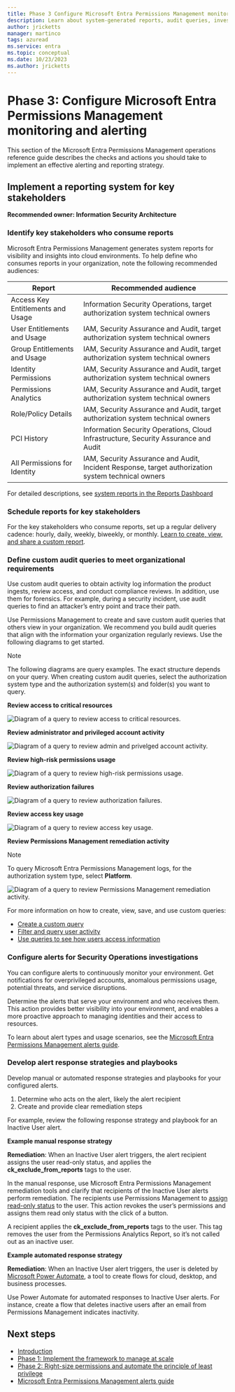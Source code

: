 ```yaml
---
title: Phase 3 Configure Microsoft Entra Permissions Management monitoring and alerting
description: Learn about system-generated reports, audit queries, investigation alerts, also response strategies and playbooks
author: jricketts
manager: martinco
tags: azuread
ms.service: entra
ms.topic: conceptual
ms.date: 10/23/2023
ms.author: jricketts
---
```


# Phase 3: Configure Microsoft Entra Permissions Management monitoring and alerting

This section of the Microsoft Entra Permissions Management operations reference guide describes the checks and actions you should take to implement an effective alerting and reporting strategy.

## Implement a reporting system for key stakeholders

**Recommended owner: Information Security Architecture**

### Identify key stakeholders who consume reports

Microsoft Entra Permissions Management generates system reports for visibility and insights into cloud environments. To help define who consumes reports in your organization, note the following recommended audiences:

|Report|Recommended audience|
|---|---|
|Access Key Entitlements and Usage|Information Security Operations, target authorization system technical owners|
|User Entitlements and Usage|IAM, Security Assurance and Audit, target authorization system technical owners|
|Group Entitlements and Usage|IAM, Security Assurance and Audit, target authorization system technical owners|
|Identity Permissions|IAM, Security Assurance and Audit, target authorization system technical owners|
|Permissions Analytics|IAM, Security Assurance and Audit, target authorization system technical owners|
|Role/Policy Details|IAM, Security Assurance and Audit, target authorization system technical owners|
|PCI History|Information Security Operations, Cloud Infrastructure, Security Assurance and Audit|
|All Permissions for Identity|IAM, Security Assurance and Audit, Incident Response, target authorization system technical owners|

For detailed descriptions, see [system reports in the Reports Dashboard](~/permissions-management/product-reports.md)

### Schedule reports for key stakeholders

For the key stakeholders who consume reports, set up a regular delivery cadence: hourly, daily, weekly, biweekly, or monthly. [Learn to create, view, and share a custom report](~/permissions-management/report-create-custom-report.md).

### Define custom audit queries to meet organizational requirements

Use custom audit queries to obtain activity log information the product ingests, review access, and conduct compliance reviews. In addition, use them for forensics. For example, during a security incident, use audit queries to find an attacker’s entry point and trace their path. 

Use Permissions Management to create and save custom audit queries that others view in your organization. We recommend you build audit queries that align with the information your organization regularly reviews. Use the following diagrams to get started. 

>[!NOTE]
> The following diagrams are query examples. The exact structure depends on your query. When creating custom audit queries, select the authorization system type and the authorization system(s) and folder(s) you want to query.

**Review access to critical resources**

   ![Diagram of a query to review access to critical resources.](./media/permissions-manage-ops-guide/access-to-critical-resources.png)

**Review administrator and privileged account activity**

   ![Diagram of a query to review admin and privelged account activity.](./media/permissions-manage-ops-guide/admin-privileged-account-activity.png)

**Review high-risk permissions usage**

   ![Diagram of a query to review high-risk permissions usage.](./media/permissions-manage-ops-guide/high-risk-permissions-usage.png)

**Review authorization failures**

   ![Diagram of a query to review authorization failures.](./media/permissions-manage-ops-guide/authorization-failures.png)

**Review access key usage**

  ![Diagram of a query to review access key usage.](./media/permissions-manage-ops-guide/access-key-usage.png)

**Review Permissions Management remediation activity**

>[!NOTE]
> To query Microsoft Entra Permissions Management logs, for the authorization system type, select **Platform**.

   ![Diagram of a query to review Permissions Management remediation activity.](./media/permissions-manage-ops-guide/permissions-management-remediation-activity.png)

For more information on how to create, view, save, and use custom queries:

* [Create a custom query](~/permissions-management/how-to-create-custom-queries.md)
* [Filter and query user activity](~/permissions-management/product-audit-trail.md)
* [Use queries to see how users access information](~/permissions-management/ui-audit-trail.md)

### Configure alerts for Security Operations investigations

You can configure alerts to continuously monitor your environment. Get notifications for overprivileged accounts, anomalous permissions usage, potential threats, and service disruptions.

Determine the alerts that serve your environment and who receives them. This action provides better visibility into your environment, and enables a more proactive approach to managing identities and their access to resources.

To learn about alert types and usage scenarios, see the [Microsoft Entra Permissions Management alerts guide]().

### Develop alert response strategies and playbooks

Develop manual or automated response strategies and playbooks for your configured alerts.

1. Determine who acts on the alert, likely the alert recipient
2. Create and provide clear remediation steps

For example, review the following response strategy and playbook for an Inactive User alert.

**Example manual response strategy**

**Remediation**: When an Inactive User alert triggers, the alert recipient assigns the user read-only status, and applies the **ck_exclude_from_reports** tags to the user.

In the manual response, use Microsoft Entra Permissions Management remediation tools and clarify that recipients of the Inactive User alerts perform remediation. The recipients use Permissions Management to [assign read-only status](~/permissions-management/how-to-revoke-task-readonly-status.md) to the user. This action revokes the user’s permissions and assigns them read only status with the click of a button.

A recipient applies the **ck_exclude_from_reports** tags to the user. This tag removes the user from the Permissions Analytics Report, so it’s not called out as an inactive user.

**Example automated response strategy**

**Remediation**: When an Inactive User alert triggers, the user is deleted by [Microsoft Power Automate](https://powerautomate.microsoft.com), a tool to create flows for cloud, desktop, and business processes.

Use Power Automate for automated responses to Inactive User alerts. For instance, create a flow that deletes inactive users after an email from Permissions Management indicates inactivity.

## Next steps

* [Introduction](permissions-manage-ops-guide-intro.md)
* [Phase 1: Implement the framework to manage at scale](permissions-manage-ops-guide-one.md)
* [Phase 2: Right-size permissions and automate the principle of least privilege](permissions-manage-ops-guide-two.md)
* [Microsoft Entra Permissions Management alerts guide](permissions-manage-ops-guide-alerts.md)
